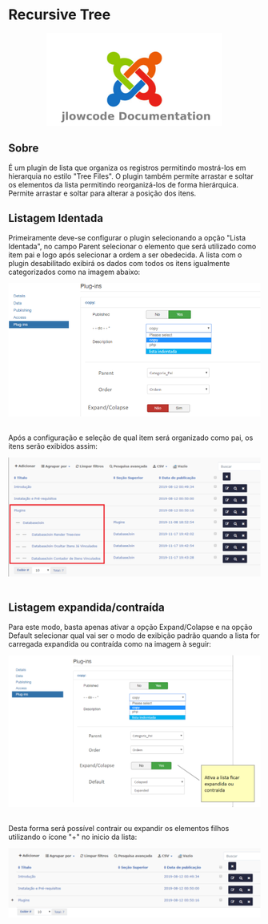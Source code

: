 
# Recursive Tree

<div align="center">
  <img src="./.github/jlowcodelogo.png" width="350" />
</div>

## Sobre

<p>É um plugin de lista que organiza os registros permitindo mostrá-los em hierarquia no estilo "Tree Files". O plugin também permite arrastar e soltar os elementos da lista permitindo reorganizá-los de forma hierárquica. Permite arrastar e soltar para alterar a posição dos itens.</p>

## Listagem Identada

<p>Primeiramente deve-se configurar o plugin selecionando a opção "Lista Identada", no campo Parent selecionar o elemento que será utilizado como item pai e logo após selecionar a ordem a ser obedecida. A lista com o plugin desabilitado exibirá os dados com todos os itens igualmente categorizados como na imagem abaixo: </p>

<div align="center">
  <img src="./.github/1.png" />
</div>

<br />

<p>Após a configuração e seleção de qual item será organizado como pai, os itens serão exibidos assim:  </p>

<div align="center">
  <img src="./.github/3.png" />
</div>

<br />

## Listagem expandida/contraída

<p>Para este modo, basta apenas ativar a opção Expand/Colapse e na opção Default selecionar qual vai ser o modo de exibição padrão quando a lista for carregada expandida ou contraída como na imagem à seguir: </p>

<div align="center">
  <img src="./.github/4.png" />
</div>

<br />

<p>Desta forma será possível contrair ou expandir os elementos filhos utilizando o ícone "+" no inicio da lista:</p>


<div align="center">
  <img src="./.github/5.png" />
</div>